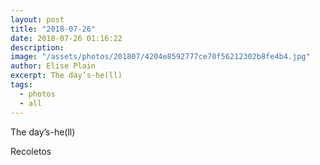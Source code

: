 ```yaml
---
layout: post
title: "2018-07-26"
date: 2018-07-26 01:16:22
description: 
image: "/assets/photos/201807/4204e8592777ce70f56212302b8fe4b4.jpg"
author: Elise Plain
excerpt: The day’s-he(ll)
tags: 
  - photos
  - all
---
```


The day’s-he(ll)
<p></p>
Recoletos